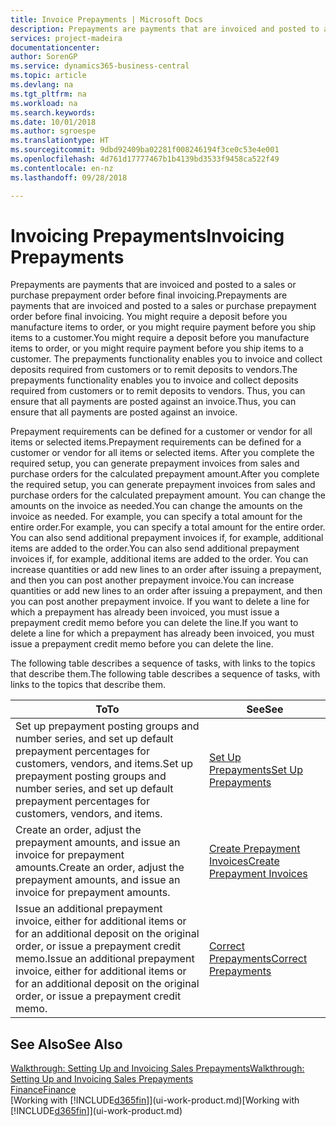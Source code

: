 ```yaml
---
title: Invoice Prepayments | Microsoft Docs
description: Prepayments are payments that are invoiced and posted to a sales or purchase prepayment order before final invoicing. You might require a deposit before you manufacture items to order, or you might require payment before you ship items to a customer. The prepayments functionality enables you to invoice and collect deposits required from customers or to remit deposits to vendors. Thus, you can ensure that all payments are posted against an invoice.
services: project-madeira
documentationcenter: 
author: SorenGP
ms.service: dynamics365-business-central
ms.topic: article
ms.devlang: na
ms.tgt_pltfrm: na
ms.workload: na
ms.search.keywords: 
ms.date: 10/01/2018
ms.author: sgroespe
ms.translationtype: HT
ms.sourcegitcommit: 9dbd92409ba02281f008246194f3ce0c53e4e001
ms.openlocfilehash: 4d761d17777467b1b4139bd3533f9458ca522f49
ms.contentlocale: en-nz
ms.lasthandoff: 09/28/2018

---
```

# <a name="invoicing-prepayments"></a><span data-ttu-id="f93b9-106">Invoicing Prepayments</span><span class="sxs-lookup"><span data-stu-id="f93b9-106">Invoicing Prepayments</span></span>
<span data-ttu-id="f93b9-107">Prepayments are payments that are invoiced and posted to a sales or purchase prepayment order before final invoicing.</span><span class="sxs-lookup"><span data-stu-id="f93b9-107">Prepayments are payments that are invoiced and posted to a sales or purchase prepayment order before final invoicing.</span></span> <span data-ttu-id="f93b9-108">You might require a deposit before you manufacture items to order, or you might require payment before you ship items to a customer.</span><span class="sxs-lookup"><span data-stu-id="f93b9-108">You might require a deposit before you manufacture items to order, or you might require payment before you ship items to a customer.</span></span> <span data-ttu-id="f93b9-109">The prepayments functionality enables you to invoice and collect deposits required from customers or to remit deposits to vendors.</span><span class="sxs-lookup"><span data-stu-id="f93b9-109">The prepayments functionality enables you to invoice and collect deposits required from customers or to remit deposits to vendors.</span></span> <span data-ttu-id="f93b9-110">Thus, you can ensure that all payments are posted against an invoice.</span><span class="sxs-lookup"><span data-stu-id="f93b9-110">Thus, you can ensure that all payments are posted against an invoice.</span></span>  

 <span data-ttu-id="f93b9-111">Prepayment requirements can be defined for a customer or vendor for all items or selected items.</span><span class="sxs-lookup"><span data-stu-id="f93b9-111">Prepayment requirements can be defined for a customer or vendor for all items or selected items.</span></span> <span data-ttu-id="f93b9-112">After you complete the required setup, you can generate prepayment invoices from sales and purchase orders for the calculated prepayment amount.</span><span class="sxs-lookup"><span data-stu-id="f93b9-112">After you complete the required setup, you can generate prepayment invoices from sales and purchase orders for the calculated prepayment amount.</span></span> <span data-ttu-id="f93b9-113">You can change the amounts on the invoice as needed.</span><span class="sxs-lookup"><span data-stu-id="f93b9-113">You can change the amounts on the invoice as needed.</span></span> <span data-ttu-id="f93b9-114">For example, you can specify a total amount for the entire order.</span><span class="sxs-lookup"><span data-stu-id="f93b9-114">For example, you can specify a total amount for the entire order.</span></span> <span data-ttu-id="f93b9-115">You can also send additional prepayment invoices if, for example, additional items are added to the order.</span><span class="sxs-lookup"><span data-stu-id="f93b9-115">You can also send additional prepayment invoices if, for example, additional items are added to the order.</span></span> <span data-ttu-id="f93b9-116">You can increase quantities or add new lines to an order after issuing a prepayment, and then you can post another prepayment invoice.</span><span class="sxs-lookup"><span data-stu-id="f93b9-116">You can increase quantities or add new lines to an order after issuing a prepayment, and then you can post another prepayment invoice.</span></span> <span data-ttu-id="f93b9-117">If you want to delete a line for which a prepayment has already been invoiced, you must issue a prepayment credit memo before you can delete the line.</span><span class="sxs-lookup"><span data-stu-id="f93b9-117">If you want to delete a line for which a prepayment has already been invoiced, you must issue a prepayment credit memo before you can delete the line.</span></span>  

 <span data-ttu-id="f93b9-118">The following table describes a sequence of tasks, with links to the topics that describe them.</span><span class="sxs-lookup"><span data-stu-id="f93b9-118">The following table describes a sequence of tasks, with links to the topics that describe them.</span></span>

|<span data-ttu-id="f93b9-119">**To**</span><span class="sxs-lookup"><span data-stu-id="f93b9-119">**To**</span></span>|<span data-ttu-id="f93b9-120">**See**</span><span class="sxs-lookup"><span data-stu-id="f93b9-120">**See**</span></span>|  
|------------|-------------|  
|<span data-ttu-id="f93b9-121">Set up prepayment posting groups and number series, and set up default prepayment percentages for customers, vendors, and items.</span><span class="sxs-lookup"><span data-stu-id="f93b9-121">Set up prepayment posting groups and number series, and set up default prepayment percentages for customers, vendors, and items.</span></span>|[<span data-ttu-id="f93b9-122">Set Up Prepayments</span><span class="sxs-lookup"><span data-stu-id="f93b9-122">Set Up Prepayments</span></span>](finance-set-up-prepayments.md)|
|<span data-ttu-id="f93b9-123">Create an order, adjust the prepayment amounts, and issue an invoice for prepayment amounts.</span><span class="sxs-lookup"><span data-stu-id="f93b9-123">Create an order, adjust the prepayment amounts, and issue an invoice for prepayment amounts.</span></span>|[<span data-ttu-id="f93b9-124">Create Prepayment Invoices</span><span class="sxs-lookup"><span data-stu-id="f93b9-124">Create Prepayment Invoices</span></span>](finance-how-to-create-prepayment-invoices.md)|  
|<span data-ttu-id="f93b9-125">Issue an additional prepayment invoice, either for additional items or for an additional deposit on the original order, or issue a prepayment credit memo.</span><span class="sxs-lookup"><span data-stu-id="f93b9-125">Issue an additional prepayment invoice, either for additional items or for an additional deposit on the original order, or issue a prepayment credit memo.</span></span>|[<span data-ttu-id="f93b9-126">Correct Prepayments</span><span class="sxs-lookup"><span data-stu-id="f93b9-126">Correct Prepayments</span></span>](finance-how-to-correct-prepayments.md)|  

## <a name="see-also"></a><span data-ttu-id="f93b9-127">See Also</span><span class="sxs-lookup"><span data-stu-id="f93b9-127">See Also</span></span>  
[<span data-ttu-id="f93b9-128">Walkthrough: Setting Up and Invoicing Sales Prepayments</span><span class="sxs-lookup"><span data-stu-id="f93b9-128">Walkthrough: Setting Up and Invoicing Sales Prepayments</span></span>](walkthrough-setting-up-and-invoicing-sales-prepayments.md)  
[<span data-ttu-id="f93b9-129">Finance</span><span class="sxs-lookup"><span data-stu-id="f93b9-129">Finance</span></span>](finance.md)  
<span data-ttu-id="f93b9-130">[Working with [!INCLUDE[d365fin](includes/d365fin_md.md)]](ui-work-product.md)</span><span class="sxs-lookup"><span data-stu-id="f93b9-130">[Working with [!INCLUDE[d365fin](includes/d365fin_md.md)]](ui-work-product.md)</span></span>

